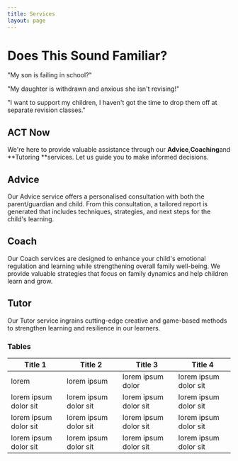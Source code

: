 ```yaml
---
title: Services
layout: page
---
```


#  Does This Sound Familiar?


"My son is failing in school?"

"My daughter is withdrawn and anxious she isn't revising!" 

"I want to support my children, I haven't got the time to drop them off at separate revision classes."
 
## ACT Now 

We're here to provide valuable assistance through our **Advice**,**Coaching**and **Tutoring **services. Let us guide you to make informed decisions. 

## Advice

Our  Advice service offers a personalised consultation with both the parent/guardian and child. From this consultation, a tailored report is generated that includes techniques, strategies, and next steps for the child's learning.

## Coach 

Our Coach services are designed to enhance your child's emotional regulation and learning while strengthening overall family well-being. We provide valuable strategies that focus on family dynamics and help children learn and grow.

## Tutor 

Our Tutor service ingrains cutting-edge creative and game-based methods to strengthen learning and resilience in our learners.


### Tables

Title 1               | Title 2               | Title 3               | Title 4
--------------------- | --------------------- | --------------------- | ---------------------
lorem                 | lorem ipsum           | lorem ipsum dolor     | lorem ipsum dolor sit
lorem ipsum dolor sit | lorem ipsum dolor sit | lorem ipsum dolor sit | lorem ipsum dolor sit
lorem ipsum dolor sit | lorem ipsum dolor sit | lorem ipsum dolor sit | lorem ipsum dolor sit
lorem ipsum dolor sit | lorem ipsum dolor sit | lorem ipsum dolor sit | lorem ipsum dolor sit

